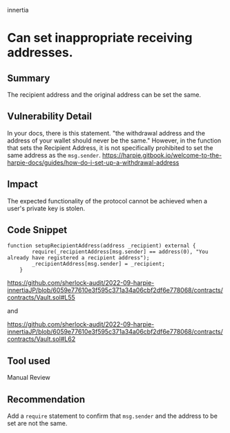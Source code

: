 innertia
# Can set inappropriate receiving addresses.

## Summary
The recipient address and the original address can be set the same.
## Vulnerability Detail
In your docs, there is this statement.
"the withdrawal address and the address of your wallet should never be the same."
However, in the function that sets the Recipient Address, it is not specifically prohibited to set the same address as the `msg.sender`.
https://harpie.gitbook.io/welcome-to-the-harpie-docs/guides/how-do-i-set-up-a-withdrawal-address
## Impact
The expected functionality of the protocol cannot be achieved when a user's private key is stolen.
## Code Snippet
```
function setupRecipientAddress(address _recipient) external {
        require(_recipientAddress[msg.sender] == address(0), "You already have registered a recipient address");
        _recipientAddress[msg.sender] = _recipient;
    }  
```
https://github.com/sherlock-audit/2022-09-harpie-innertiaJP/blob/6059e77610e3f595c371a34a06cbf2df6e778068/contracts/contracts/Vault.sol#L55

and 

https://github.com/sherlock-audit/2022-09-harpie-innertiaJP/blob/6059e77610e3f595c371a34a06cbf2df6e778068/contracts/contracts/Vault.sol#L62
## Tool used

Manual Review

## Recommendation
Add a `require` statement to confirm that `msg.sender` and the address to be set are not the same.
